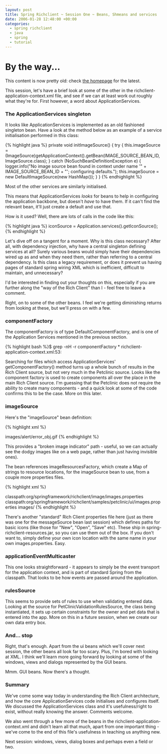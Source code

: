```yaml
---
layout: post
title: Spring Richclient ~ Session One ~ Beans, Shmeans and services
date: 2006-01-28 12:48:00 +00:00
categories:
  - spring richclient 
  - java 
  - spring
  - tutorial
---
```

<div class='notice'><h1>By the way...</h1><p>This content is now pretty old: check <a href='/'>the homepage</a> for the latest.</p></div>
          
<p>This session, let's have a brief look at some of the other in the richclient-application-context.xml file, and see if we can at least work out roughly what they're for. First however, a word about ApplicationServices.</p>
<h3>The ApplicationServices singleton</h3>
<p>It looks like ApplicationServices is implemented as an old fashioned singleton bean. Have a look at the method below as an example of a service initialisation performed in this class:</p>
<p>{% highlight java %}
    private void initImageSource() {
        try {
            this.imageSource = (ImageSource)getApplicationContext().getBean(IMAGE_SOURCE_BEAN_ID, ImageSource.class);
        }
        catch (NoSuchBeanDefinitionException e) {
            logger.info("No image source bean found in context under name '" + IMAGE_SOURCE_BEAN_ID
                    + "'; configuring defaults.");
            this.imageSource = new DefaultImageSource(new HashMap());
        }
    }
{% endhighlight %}</p>
<p>Most of the other services are similarly initialised. </p>
<p>This means that ApplicationServices <i>looks</i> for beans to help in configuring the application backbone, but doesn't <i>have</i> to have them. If it can't find the relevant bean, it'll just create a default and use that.</p>
<p>How is it used? Well, there are lots of calls in the code like this:</p>
<p>{% highlight java %}
	iconSource = Application.services().getIconSource();
{% endhighlight %}</p>
<p>Let's dive off on a tangent for a moment. Why is this class necessary? After all, with dependency injection, why have a central singleton defining services at all? Surely various beans would simply have their dependencies wired up as and when they need them, rather than referring to a central dependency. Is this class a legacy requirement, or does it prevent us having pages of standard spring wiring XML which is inefficient, difficult to maintain, and unnecessary?</p>
<p>I'd be interested in finding out your thoughts on this, especially if you are further along the "way of the Rich Client" than I - feel free to leave a comment.</p>
<p>Right, on to some of the other beans. I feel we're getting diminishing returns from looking at these, but we'll press on with a few.</p>
<h3>componentFactory</h3>
<p>The componentFactory is of type DefaultComponentFactory, and is one of the Application Services mentioned in the previous section.</p>
<p>{% highlight bash %}$ grep -nH -r componentFactory *
richclient-application-context.xml:53:	<bean id="componentFactory"
{% endhighlight %}</p>
<p>Searching for files which access ApplicationServices' getComponentFactory() method turns up a whole bunch of results in the Rich Client source, but not very much in the Petclinic source. Looks like the component factory is used to create components all over the place in the main Rich Client source. I'm guessing that the Petclinic does not require the ability to create many components - and a quick look at some of the code confirms this to be the case. More on this later.</p>
<h3>imageSource</h3>
<p>Here's the "imageSource" bean definition:</p>
<p>{% highlight xml %}
	<bean id="imageSource"
		class="org.springframework.richclient.image.DefaultImageSource">
		<constructor-arg index="0">
			<ref bean="imageResourcesFactory"/>
		</constructor-arg></p>
<property name="brokenImageIndicator">
			<value>images/alert/error_obj.gif</value>
		</property>
	</bean>
{% endhighlight %}</p>
<p>This provides a "broken image indicator" path - useful, so we can actually see the dodgy images like on a web page, rather than just having invisible ones). </p>
<p>The bean references imageResourcesFactory, which create a Map of strings to resource locations, for the imageSource bean to use, from a couple more properties files.</p>
<p>{% highlight xml %}
	<bean id="imageResourcesFactory"
		class="org.springframework.context.support.ResourceMapFactoryBean"></p>
<property name="locations">
<list>
				<value>classpath:org/springframework/richclient/image/images.properties</value>
				<value>classpath:org/springframework/richclient/samples/petclinic/ui/images.properties</value>
			</list>
		</property>
<property name="resourceBasePath">
			<value>images/</value>
		</property>
	</bean>
{% endhighlight %}</p>
<p>There's another "standard" Rich Client properties file here (just as there was one for the messageSource bean last session) which defines paths for basic icons (like those for "New", "Open", "Save" etc). These ship in spring-richclient-resources.jar, so you can use them out of the box. If you don't want to, simply define your own icon location with the same name in your own images.properties. Easy.</p>
<h3>applicationEventMulticaster</h3>
<p>This one looks straightforward - it appears to simply be the event transport for the application context, and is part of standard Spring from the classpath. That looks to be how events are passed around the application.</p>
<h3>rulesSource</h3>
<p>This seems to provide sets of rules to use when validating entered data. Looking at the source for PetClinicValidationRulesSource, the class being instantiated, it sets up certain constraints for the owner and pet data that is entered into the app. More on this in a future session, when we create our own data entry box.</p>
<h3>And... stop</h3>
<p>Right, that's enough. Apart from the ui beans which we'll cover next session, the other beans all look far too scary. Plus, I'm bored with looking at XML. I think we'll learn more going forward by looking at some of the windows, views and dialogs represented by the GUI beans.</p>
<p>Mmm. GUI beans. Now there's a thought.</p>
<h3>Summary</h3>
<p>We've come some way today in understanding the Rich Client architecture, and how the core ApplicationServices code initialises and configures itself. We discussed the ApplicationServices class and it's usefulness/right to exist, without really knowing the answer. Comments welcome.</p>
<p>We also went through a few more of the beans in the richclient-application-context.xml and didn't learn all that much, apart from one important thing - we've come to the end of this file's usefulness in teaching us anything new.</p>
<p>Next session: windows, views, dialog boxes and perhaps even a field or two.</p>
